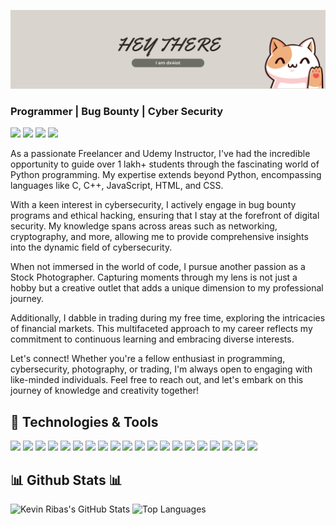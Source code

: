 [![cover](https://github.com/dx4iot/dx4iot/blob/main/fcover.png)](https://github.com/dx4iot?tab=repositories)


<h3 align="left">Programmer | Bug Bounty | Cyber Security</h3>

<a href="mailto:dx4iot@gmail.com" target="_blank">
<img src="https://img.shields.io/badge/Gmail-D14836?style=for-the-badge&logo=gmail&logoColor=white" target="_blank" /></a> 
<a href="https://www.linkedin.com/in/dx4iot/" target="_blank">
<img src="https://img.shields.io/badge/LinkedIn-0077B5?style=for-the-badge&logo=linkedin&logoColor=white" target="_blank" /></a>
<a href="https://www.instagram.com/dx4iot/" target="_blank">
<img src="https://img.shields.io/badge/Instagram-E4405F?style=for-the-badge&logo=instagram&logoColor=white" target="_blank" /></a>
<a href="https://twitter.com/dx4iot" target="_blank">
<img src="https://img.shields.io/badge/Twitter-1DA1F2?style=for-the-badge&logo=twitter&logoColor=white" target="_blank" /></a>

 
As a passionate Freelancer and Udemy Instructor, I've had the incredible opportunity to guide over 1 lakh+ students through the fascinating world of Python programming. My expertise extends beyond Python, encompassing languages like C, C++, JavaScript, HTML, and CSS.

With a keen interest in cybersecurity, I actively engage in bug bounty programs and ethical hacking, ensuring that I stay at the forefront of digital security. My knowledge spans across areas such as networking, cryptography, and more, allowing me to provide comprehensive insights into the dynamic field of cybersecurity.

When not immersed in the world of code, I pursue another passion as a Stock Photographer. Capturing moments through my lens is not just a hobby but a creative outlet that adds a unique dimension to my professional journey.

Additionally, I dabble in trading during my free time, exploring the intricacies of financial markets. This multifaceted approach to my career reflects my commitment to continuous learning and embracing diverse interests.

Let's connect! Whether you're a fellow enthusiast in programming, cybersecurity, photography, or trading, I'm always open to engaging with like-minded individuals. Feel free to reach out, and let's embark on this journey of knowledge and creativity together!



## 🔧 Technologies & Tools

![](https://img.shields.io/badge/Language-Python-informational?style=flat&logo=python&logoColor=white&color=yellow) 
![](https://img.shields.io/badge/Language-C-informational?style=flat&logo=c&logoColor=white&color=yellow) 
![](https://img.shields.io/badge/Language-C++-informational?style=flat&logo=cplusplus&logoColor=white&color=yellow) 
![](https://img.shields.io/badge/Frontend-React-informational?style=flat&logo=react&logoColor=white&color=yellow) 
![](https://img.shields.io/badge/AI%2FML-TensorFlow-informational?style=flat&logo=tensorflow&logoColor=white&color=yellow) 
![](https://img.shields.io/badge/AI%2FML-Scikit_Learn-informational?style=flat&logo=scikitlearn&logoColor=white&color=yellow) 
![](https://img.shields.io/badge/AI%2FML-Pandas-informational?style=flat&logo=pandas&logoColor=white&color=yellow) 
![](https://img.shields.io/badge/AI%2FML-NumPy-informational?style=flat&logo=numpy&logoColor=white&color=yellow) 
![](https://img.shields.io/badge/Cybersecurity-Metasploit-informational?style=flat&logo=metasploit&logoColor=white&color=yellow) 
![](https://img.shields.io/badge/Cybersecurity-Burp_Suite-informational?style=flat&logo=burpsuite&logoColor=white&color=yellow) 
![](https://img.shields.io/badge/Cybersecurity-Nmap-informational?style=flat&logo=nmap&logoColor=white&color=yellow) 
![](https://img.shields.io/badge/Cybersecurity-Wireshark-informational?style=flat&logo=wireshark&logoColor=white&color=yellow) 
![](https://img.shields.io/badge/Cybersecurity-Kali_Linux-informational?style=flat&logo=kalilinux&logoColor=white&color=yellow) 
![](https://img.shields.io/badge/Bug_Bounty-HackerOne-informational?style=flat&logo=hackerone&logoColor=white&color=yellow) 
![](https://img.shields.io/badge/Bug_Bounty-Bugcrowd-informational?style=flat&logo=bugcrowd&logoColor=white&color=yellow) 
![](https://img.shields.io/badge/Tools-Git-informational?style=flat&logo=git&logoColor=white&color=yellow) 
![](https://img.shields.io/badge/Tools-GitHub-informational?style=flat&logo=github&logoColor=white&color=yellow) 
![](https://img.shields.io/badge/Tools-VS_Code-informational?style=flat&logo=visualstudiocode&logoColor=white&color=yellow) 
![](https://img.shields.io/badge/Tools-Mailchimp-informational?style=flat&logo=mailchimp&logoColor=white&color=yellow) 
![](https://img.shields.io/badge/Tools-HubSpot-informational?style=flat&logo=hubspot&logoColor=white&color=yellow)

<h2 align="left">📊 Github Stats 📊</h2>

![Kevin Ribas's GitHub Stats](https://github-readme-stats.vercel.app/api?username=dx4iot&show_icons=true&theme=radical)
![Top Languages](https://github-readme-stats.vercel.app/api/top-langs/?username=dx4iot&show_icons=true&theme=radical)
